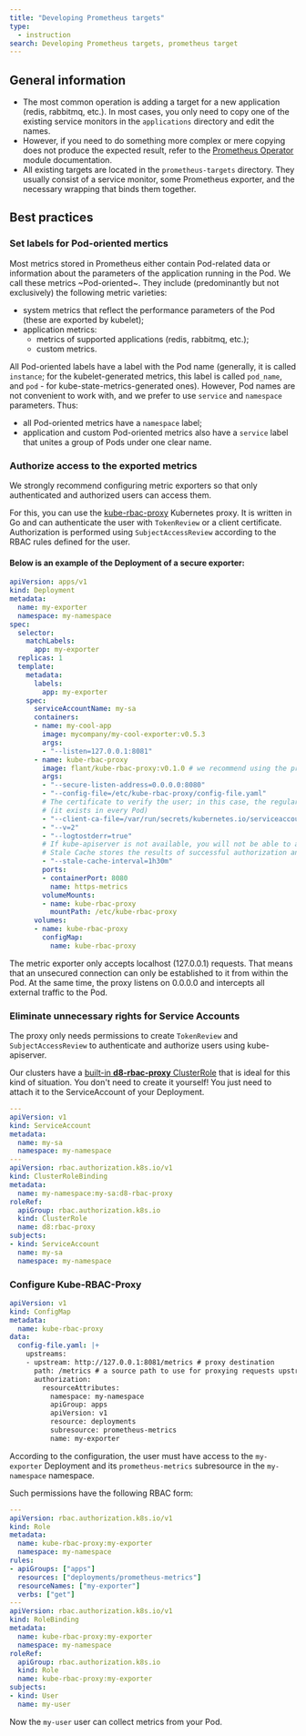 ```yaml
---
title: "Developing Prometheus targets"
type:
  - instruction
search: Developing Prometheus targets, prometheus target
---
```


General information
----------------

* The most common operation is adding a target for a new application (redis, rabbitmq, etc.). In most cases, you only need to copy one of the existing service monitors in the `applications` directory and edit the names.
* However, if you need to do something more complex or mere copying does not produce the expected result, refer to the [Prometheus Operator](../../modules/200-operator-prometheus/) module documentation.
* All existing targets are located in the `prometheus-targets` directory. They usually consist of a service monitor, some Prometheus exporter, and the necessary wrapping that binds them together.

Best practices
---------------

### Set labels for Pod-oriented mertics

Most metrics stored in Prometheus either contain Pod-related data or information about the parameters of the application running in the Pod. We call these metrics ~Pod-oriented~. They include (predominantly but not exclusively) the following metric varieties:
* system metrics that reflect the performance parameters of the Pod (these are exported by kubelet);
* application metrics:
    * metrics of supported applications (redis, rabbitmq, etc.);
    * custom metrics.

All Pod-oriented labels have a label with the Pod name (generally, it is called `instance`; for the kubelet-generated metrics, this label is called `pod_name`, and `pod` - for kube-state-metrics-generated ones). However, Pod names are not convenient to work with, and we prefer to use `service` and `namespace` parameters. Thus:
* all Pod-oriented metrics have a `namespace` label;
* application and custom Pod-oriented metrics also have a `service` label that unites a group of Pods under one clear name.

### Authorize access to the exported metrics

We strongly recommend configuring metric exporters so that only authenticated and authorized users can access them.

For this, you can use the [kube-rbac-proxy](https://github.com/brancz/kube-rbac-proxy) Kubernetes proxy. It is written in Go and can authenticate the user with `TokenReview` or a client certificate. 
Authorization is performed using `SubjectAccessReview` according to the RBAC rules defined for the user.

#### Below is an example of the Deployment of a secure exporter: 
```yaml
apiVersion: apps/v1
kind: Deployment
metadata:
  name: my-exporter
  namespace: my-namespace
spec:
  selector:
    matchLabels:
      app: my-exporter
  replicas: 1
  template:
    metadata:
      labels:
        app: my-exporter
    spec:
      serviceAccountName: my-sa
      containers:
      - name: my-cool-app
        image: mycompany/my-cool-exporter:v0.5.3
        args:
        - "--listen=127.0.0.1:8081"
      - name: kube-rbac-proxy
        image: flant/kube-rbac-proxy:v0.1.0 # we recommend using the proxy version from our repository
        args:
        - "--secure-listen-address=0.0.0.0:8080"
        - "--config-file=/etc/kube-rbac-proxy/config-file.yaml"
        # The certificate to verify the user; in this case, the regular Kubernetes client CA is used
        # (it exists in every Pod)
        - "--client-ca-file=/var/run/secrets/kubernetes.io/serviceaccount/ca.crt"
        - "--v=2"
        - "--logtostderr=true"
        # If kube-apiserver is not available, you will not be able to authenticate and authorize users.
        # Stale Cache stores the results of successful authorization and is used if the apiserver is not available.
        - "--stale-cache-interval=1h30m"
        ports:
        - containerPort: 8080
          name: https-metrics
        volumeMounts:
        - name: kube-rbac-proxy
          mountPath: /etc/kube-rbac-proxy
      volumes:
      - name: kube-rbac-proxy
        configMap:
          name: kube-rbac-proxy
```
The metric exporter only accepts localhost (127.0.0.1) requests. That means that an unsecured connection can only be established to it from within the Pod.
At the same time, the proxy listens on 0.0.0.0 and intercepts all external traffic to the Pod.

### Eliminate unnecessary rights for Service Accounts

The proxy only needs permissions to create `TokenReview` and `SubjectAccessReview` to authenticate and authorize users using kube-apiserver.

Our clusters have a [built-in **d8-rbac-proxy** ClusterRole](https://github.com/deckhouse/deckhouse/blob/main/modules/020-deckhouse/templates/common/rbac/kube-rbac-proxy.yaml) that is ideal for this kind of situation.
You don't need to create it yourself! You just need to attach it to the ServiceAccount of your Deployment.
```yaml
---
apiVersion: v1
kind: ServiceAccount
metadata:
  name: my-sa
  namespace: my-namespace
---
apiVersion: rbac.authorization.k8s.io/v1
kind: ClusterRoleBinding
metadata:
  name: my-namespace:my-sa:d8-rbac-proxy
roleRef:
  apiGroup: rbac.authorization.k8s.io
  kind: ClusterRole
  name: d8:rbac-proxy
subjects:
- kind: ServiceAccount
  name: my-sa
  namespace: my-namespace
```

### Configure Kube-RBAC-Proxy
```yaml
apiVersion: v1
kind: ConfigMap
metadata:
  name: kube-rbac-proxy
data:
  config-file.yaml: |+
    upstreams:
    - upstream: http://127.0.0.1:8081/metrics # proxy destination
      path: /metrics # a source path to use for proxying requests upstream
      authorization:
        resourceAttributes:
          namespace: my-namespace
          apiGroup: apps
          apiVersion: v1
          resource: deployments
          subresource: prometheus-metrics
          name: my-exporter
```
According to the configuration, the user must have access to the `my-exporter` Deployment and its `prometheus-metrics` subresource in the `my-namespace` namespace.

Such permissions have the following RBAC form: 
```yaml
---
apiVersion: rbac.authorization.k8s.io/v1
kind: Role
metadata:
  name: kube-rbac-proxy:my-exporter
  namespace: my-namespace
rules:
- apiGroups: ["apps"]
  resources: ["deployments/prometheus-metrics"]
  resourceNames: ["my-exporter"]
  verbs: ["get"]
---
apiVersion: rbac.authorization.k8s.io/v1
kind: RoleBinding
metadata:
  name: kube-rbac-proxy:my-exporter
  namespace: my-namespace
roleRef:
  apiGroup: rbac.authorization.k8s.io
  kind: Role
  name: kube-rbac-proxy:my-exporter
subjects:
- kind: User
  name: my-user
```

Now the `my-user` user can collect metrics from your Pod.
